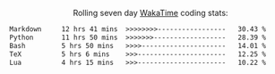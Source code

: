 <p align="center">Rolling seven day <a href="https://wakatime.com/@syrkis"/>WakaTime</a> coding stats:</p>
<!--START_SECTION:waka-->

```txt
Markdown     12 hrs 41 mins  >>>>>>>>-----------------   30.43 %
Python       11 hrs 50 mins  >>>>>>>------------------   28.39 %
Bash         5 hrs 50 mins   >>>>---------------------   14.01 %
TeX          5 hrs 6 mins    >>>----------------------   12.25 %
Lua          4 hrs 15 mins   >>>----------------------   10.22 %
```

<!--END_SECTION:waka-->
